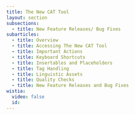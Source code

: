 ```yaml
---
title: The New CAT Tool
layout: section
subsections:
  - title: New Feature Releases/ Bug Fixes
subarticles:
  - title: Overview
  - title: Accessing The New CAT Tool
  - title: Important Actions
  - title: Keyboard Shortcuts
  - title: Insertables and Placeholders
  - title: Tag Handling
  - title: Linguistic Assets
  - title: Quality Checks
  - title: New Feature Releases and Bug Fixes
wistia:
  video: false
  id:
---
```



